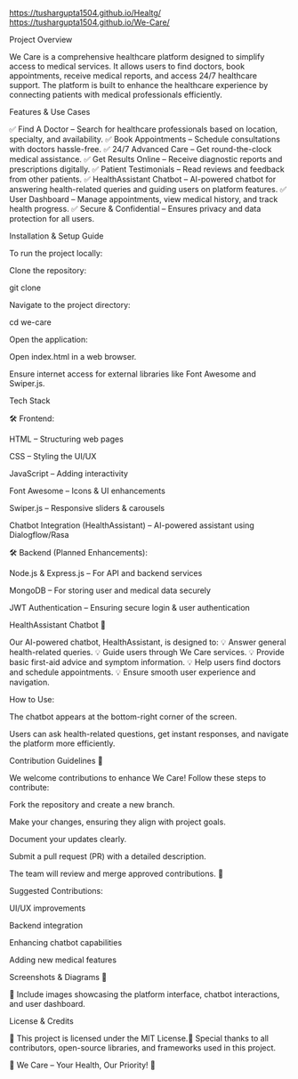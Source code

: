 https://tushargupta1504.github.io/Healtg/
https://tushargupta1504.github.io/We-Care/

Project Overview

We Care is a comprehensive healthcare platform designed to simplify access to medical services. It allows users to find doctors, book appointments, receive medical reports, and access 24/7 healthcare support. The platform is built to enhance the healthcare experience by connecting patients with medical professionals efficiently.

Features & Use Cases

✅ Find A Doctor – Search for healthcare professionals based on location, specialty, and availability.
✅ Book Appointments – Schedule consultations with doctors hassle-free.
✅ 24/7 Advanced Care – Get round-the-clock medical assistance.
✅ Get Results Online – Receive diagnostic reports and prescriptions digitally.
✅ Patient Testimonials – Read reviews and feedback from other patients.
✅ HealthAssistant Chatbot – AI-powered chatbot for answering health-related queries and guiding users on platform features.
✅ User Dashboard – Manage appointments, view medical history, and track health progress.
✅ Secure & Confidential – Ensures privacy and data protection for all users.

Installation & Setup Guide

To run the project locally:

Clone the repository:

git clone <repository-url>

Navigate to the project directory:

cd we-care

Open the application:

Open index.html in a web browser.

Ensure internet access for external libraries like Font Awesome and Swiper.js.

Tech Stack

🛠 Frontend:

HTML – Structuring web pages

CSS – Styling the UI/UX

JavaScript – Adding interactivity

Font Awesome – Icons & UI enhancements

Swiper.js – Responsive sliders & carousels

Chatbot Integration (HealthAssistant) – AI-powered assistant using Dialogflow/Rasa

🛠 Backend (Planned Enhancements):

Node.js & Express.js – For API and backend services

MongoDB – For storing user and medical data securely

JWT Authentication – Ensuring secure login & user authentication

HealthAssistant Chatbot 🤖

Our AI-powered chatbot, HealthAssistant, is designed to:
💡 Answer general health-related queries.
💡 Guide users through We Care services.
💡 Provide basic first-aid advice and symptom information.
💡 Help users find doctors and schedule appointments.
💡 Ensure smooth user experience and navigation.

How to Use:

The chatbot appears at the bottom-right corner of the screen.

Users can ask health-related questions, get instant responses, and navigate the platform more efficiently.

Contribution Guidelines 📝

We welcome contributions to enhance We Care! Follow these steps to contribute:

Fork the repository and create a new branch.

Make your changes, ensuring they align with project goals.

Document your updates clearly.

Submit a pull request (PR) with a detailed description.

The team will review and merge approved contributions. 🎉

Suggested Contributions:

UI/UX improvements

Backend integration

Enhancing chatbot capabilities

Adding new medical features

Screenshots & Diagrams 📸

🚀 Include images showcasing the platform interface, chatbot interactions, and user dashboard.

License & Credits

📜 This project is licensed under the MIT License.🙏 Special thanks to all contributors, open-source libraries, and frameworks used in this project.

💙 We Care – Your Health, Our Priority! 💙

